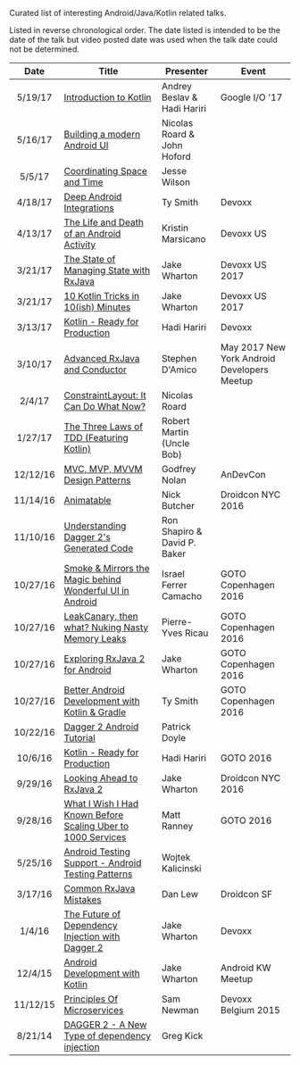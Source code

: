 Curated list of interesting Android/Java/Kotlin related talks.

Listed in reverse chronological order. The date listed is intended to be the date of the talk but video posted date was used when the talk date could not be determined.

Date     | Title                                                          | Presenter                    | Event
:-------:|----------------------------------------------------------------|------------------------------|--------------------------------------------
5/19/17  | [Introduction to Kotlin]                                       | Andrey Beslav & Hadi Hariri  | Google I/O '17
5/16/17  | [Building a modern Android UI]                                 | Nicolas Roard & John Hoford  |
5/5/17   | [Coordinating Space and Time]                                  | Jesse Wilson                 |
4/18/17  | [Deep Android Integrations]                                    | Ty Smith                     | Devoxx
4/13/17  | [The Life and Death of an Android Activity]                    | Kristin Marsicano            | Devoxx US
3/21/17  | [The State of Managing State with RxJava]                      | Jake Wharton                 | Devoxx US 2017
3/21/17  | [10 Kotlin Tricks in 10(ish) Minutes]                          | Jake Wharton                 | Devoxx US 2017
3/13/17  | [Kotlin - Ready for Production]                                | Hadi Hariri                  | Devoxx
3/10/17  | [Advanced RxJava and Conductor]                                | Stephen D'Amico              | May 2017 New York Android Developers Meetup
2/4/17   | [ConstraintLayout: It Can Do What Now?]                        | Nicolas Roard                |
1/27/17  | [The Three Laws of TDD (Featuring Kotlin)]                     | Robert Martin (Uncle Bob)    |
12/12/16 | [MVC, MVP, MVVM Design Patterns]                               | Godfrey Nolan                | AnDevCon
11/14/16 | [Animatable]                                                   | Nick Butcher                 | Droidcon NYC 2016
11/10/16 | [Understanding Dagger 2's Generated Code]                      | Ron Shapiro & David P. Baker |
10/27/16 | [Smoke & Mirrors the Magic behind Wonderful UI in Android]     | Israel Ferrer Camacho        | GOTO Copenhagen 2016
10/27/16 | [LeakCanary, then what? Nuking Nasty Memory Leaks]             | Pierre-Yves Ricau            | GOTO Copenhagen 2016
10/27/16 | [Exploring RxJava 2 for Android]                               | Jake Wharton                 | GOTO Copenhagen 2016
10/27/16 | [Better Android Development with Kotlin & Gradle]              | Ty Smith                     | GOTO Copenhagen 2016
10/22/16 | [Dagger 2 Android Tutorial]                                    | Patrick Doyle                |
10/6/16  | [Kotlin - Ready for Production]                                | Hadi Hariri                  | GOTO 2016
9/29/16  | [Looking Ahead to RxJava 2]                                    | Jake Wharton                 | Droidcon NYC 2016
9/28/16  | [What I Wish I Had Known Before Scaling Uber to 1000 Services] | Matt Ranney                  | GOTO 2016
5/25/16  | [Android Testing Support - Android Testing Patterns]           | Wojtek Kalicinski            |
3/17/16  | [Common RxJava Mistakes]                                       | Dan Lew                      | Droidcon SF
1/4/16   | [The Future of Dependency Injection with Dagger 2]             | Jake Wharton                 | Devoxx
12/4/15  | [Android Development with Kotlin]                              | Jake Wharton                 | Android KW Meetup
11/12/15 | [Principles Of Microservices]                                  | Sam Newman                   | Devoxx Belgium 2015
8/21/14  | [DAGGER 2 - A New Type of dependency injection]                | Greg Kick                    |


[Introduction to Kotlin]: https://youtu.be/X1RVYt2QKQE
[Building a modern Android UI]: https://youtu.be/d751-_zszLA
[Coordinating Space and Time]: https://youtu.be/yS0Nc-L1Uuk
[Deep Android Integrations]: https://youtu.be/Ou9jJrL1A88
[The Life and Death of an Android Activity]: https://youtu.be/sNL2z0hxwGM
[The State of Managing State with RxJava]: https://speakerdeck.com/jakewharton/the-state-of-managing-state-with-rxjava-devoxx-us-2017
[10 Kotlin Tricks in 10(ish) Minutes]: https://speakerdeck.com/jakewharton/10-kotlin-tricks-in-10-ish-minutes-devoxx-us-2017
[Kotlin - Ready for Production]: https://youtu.be/-3uiFhI18g8
[Advanced RxJava and Conductor]: https://youtu.be/0XSf7sX2rCQ
[ConstraintLayout: It Can Do What Now?]: https://realm.io/news/constraintlayout-it-can-do-what-now/
[The Three Laws of TDD (Featuring Kotlin)]: https://youtu.be/qkblc5WRn-U
[MVC, MVP, MVVM Design Patterns]: https://youtu.be/JV63czrUpbI
[Animatable]: https://youtu.be/86p1GPEv_fY
[Understanding Dagger 2's Generated Code]: https://youtu.be/wCvXe2LsN5o
[Smoke & Mirrors the Magic behind Wonderful UI in Android]: https://youtu.be/912hbLVdIQE
[LeakCanary, then what? Nuking Nasty Memory Leaks]: https://youtu.be/7A7Uv9ZBE2U
[Exploring RxJava 2 for Android]: https://youtu.be/htIXKI5gOQU
[Better Android Development with Kotlin & Gradle]: https://youtu.be/_DaZQ374Chc
[Dagger 2 Android Tutorial]: https://youtu.be/Qwk7ESmaCq0?list=PLuR1PJnGR-Ih-HXnGSpnqjdhdvqcwhfFU
[Kotlin - Ready for Production]: https://youtu.be/R0J_Jl7bKY8
[Looking Ahead to RxJava 2]: https://youtu.be/hcxMtomE6fI
[What I Wish I Had Known Before Scaling Uber to 1000 Services]: https://youtu.be/kb-m2fasdDY
[Android Testing Support - Android Testing Patterns]: https://youtu.be/W8LJjfkTKik?list=PLWz5rJ2EKKc-6HWg_jyP0U1zrVLHn65b2
[Common RxJava Mistakes]: https://youtu.be/QdmkXL7XikQ
[The Future of Dependency Injection with Dagger 2]: https://youtu.be/plK0zyRLIP8
[Android Development with Kotlin]: https://youtu.be/A2LukgT2mKc
[Principles Of Microservices]: https://youtu.be/PFQnNFe27kU
[DAGGER 2 - A New Type of dependency injection]: https://youtu.be/oK_XtfXPkqw
